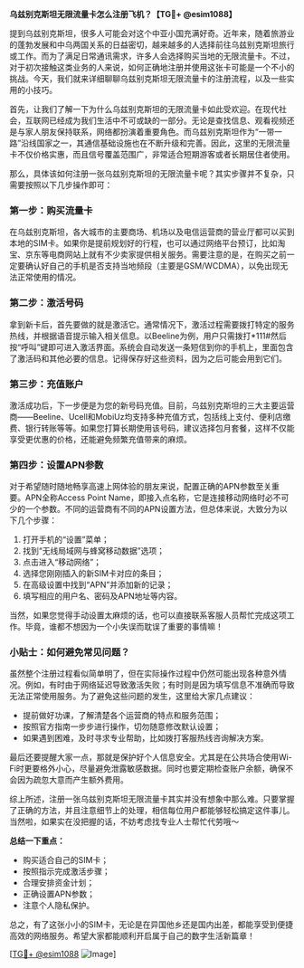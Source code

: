**乌兹别克斯坦无限流量卡怎么注册飞机？【TG💪+ @esim1088】**

提到乌兹别克斯坦，很多人可能会对这个中亚小国充满好奇。近年来，随着旅游业的蓬勃发展和中乌两国关系的日益密切，越来越多的人选择前往乌兹别克斯坦旅行或工作。而为了满足日常通讯需求，许多人会选择购买当地的无限流量卡。不过，对于初次接触这类业务的人来说，如何正确地注册并使用这张卡可能是一个不小的挑战。今天，我们就来详细聊聊乌兹别克斯坦无限流量卡的注册流程，以及一些实用的小技巧。

首先，让我们了解一下为什么乌兹别克斯坦的无限流量卡如此受欢迎。在现代社会，互联网已经成为我们生活中不可或缺的一部分。无论是查找信息、观看视频还是与家人朋友保持联系，网络都扮演着重要角色。而乌兹别克斯坦作为“一带一路”沿线国家之一，其通信基础设施也在不断升级和完善。因此，这里的无限流量卡不仅价格实惠，而且信号覆盖范围广，非常适合短期游客或者长期居住者使用。

那么，具体该如何注册一张乌兹别克斯坦的无限流量卡呢？其实步骤并不复杂，只需要按照以下几步操作即可：

### 第一步：购买流量卡

在乌兹别克斯坦，各大城市的主要商场、机场以及电信运营商的营业厅都可以买到本地的SIM卡。如果你是提前规划好的行程，也可以通过网络平台预订，比如淘宝、京东等电商网站上就有不少卖家提供相关服务。需要注意的是，在购买之前一定要确认好自己的手机是否支持当地频段（主要是GSM/WCDMA），以免出现无法正常使用的情况。

### 第二步：激活号码

拿到新卡后，首先要做的就是激活它。通常情况下，激活过程需要拨打特定的服务热线，并根据语音提示输入相关信息。以Beeline为例，用户只需拨打*111#然后按“呼叫”键即可进入激活界面。系统会自动发送一条短信到你的手机上，里面包含了激活码和其他必要的信息。记得保存好这些资料，因为之后可能会用到它们。

### 第三步：充值账户

激活成功后，下一步便是为您的新号码充值。目前，乌兹别克斯坦的三大主要运营商——Beeline、Ucell和MobiUz均支持多种充值方式，包括线上支付、便利店缴费、银行转账等等。如果您打算长期使用该号码，建议选择包月套餐，这样不仅能享受更优惠的价格，还能避免频繁充值带来的麻烦。

### 第四步：设置APN参数

对于希望随时随地畅享高速上网体验的朋友来说，配置正确的APN参数至关重要。APN全称Access Point Name，即接入点名称，它是连接移动网络时必不可少的一个参数。不同的运营商有不同的APN设置方法，但总体来说，大致分为以下几个步骤：
1. 打开手机的“设置”菜单；
2. 找到“无线局域网与蜂窝移动数据”选项；
3. 点击进入“移动网络”；
4. 选择您刚刚插入的新SIM卡对应的条目；
5. 在高级设置中找到“APN”并添加新的记录；
6. 填写相应的用户名、密码及APN地址等内容。

当然，如果您觉得手动设置太麻烦的话，也可以直接联系客服人员帮忙完成这项工作。毕竟，谁都不想因为一个小失误而耽误了重要的事情嘛！

### 小贴士：如何避免常见问题？

虽然整个注册过程看似简单明了，但在实际操作过程中仍然可能出现各种意外情况。例如，有时由于网络延迟导致激活失败；有时则是因为填写信息不准确而导致无法正常使用服务。为了避免这些问题的发生，这里给大家几点建议：
- 提前做好功课，了解清楚各个运营商的特点和服务范围；
- 按照官方指南一步步进行操作，切勿随意修改默认设置；
- 如果遇到困难，及时寻求专业帮助，比如拨打客服热线咨询解决方案。

最后还要提醒大家一点，那就是保护好个人信息安全。尤其是在公共场合使用Wi-Fi时更要格外小心，尽量避免泄露敏感数据。同时也要定期检查账户余额，确保不会因为疏忽大意而产生额外费用。

综上所述，注册一张乌兹别克斯坦无限流量卡其实并没有想象中那么难。只要掌握了正确的方法，并且注意细节上的处理，相信每位用户都能够轻松搞定这件事儿。当然啦，如果实在没把握的话，不妨考虑找专业人士帮忙代劳哦～

**总结一下重点：**
- 购买适合自己的SIM卡；
- 按照指示完成激活步骤；
- 合理安排资金计划；
- 正确设置APN参数；
- 注意个人隐私保护。

总之，有了这张小小的SIM卡，无论是在异国他乡还是国内出差，都能享受到便捷高效的网络服务。希望大家都能顺利开启属于自己的数字生活新篇章！

[[TG💪+ @esim1088](https://t.me/s/esim1088) ![Image](https://i.postimg.cc/4NQfJmqS/Snipaste-2025-05-13-00-14-12.png)]